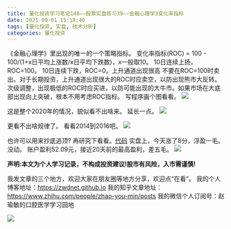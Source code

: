 ```yaml
---
title: 量化投资学习笔记148——股票实盘练习39——金融心理学3变化率指标
date: 2021-09-01 15:18:40
tags: [量化投资, 实盘, 技术分析]
categories: 量化投资
---
```

《金融心理学》里出现的唯一的一个策略指标。
变化率指标(ROC) = 100 - 100/(1+x日平均上涨数/x日平均下跌数)，x一般取10。
10日连续上扬，ROC=100。
10日连续下跌，ROC=0。上升通道出现很高
不要在ROC=100时卖出。对于长期投资，上升通道出现很大的ROC时应卖空，以防出现熊市大反转。次级调整，出现极低的ROC时应买进，以防可能出现的大牛市。如果市场在大底部出现向上突破，根本不用考虑ROC指标。
写程序画个图看看。
![](https://zymblog-1258069789.cos.ap-chengdu.myqcloud.com/blog0178-QTLearn/118/01.jpg)

这是整个2020年的情况，貌似看不出啥来。
延长一点。
![](https://zymblog-1258069789.cos.ap-chengdu.myqcloud.com/blog0178-QTLearn/118/02.jpg)

更看不出啥规律了。
看看2014到2016吧。
![](https://zymblog-1258069789.cos.ap-chengdu.myqcloud.com/blog0178-QTLearn/118/03.jpg)

也许可以用来抄底逃顶?
再研究下看看。[代码](https://github.com/zwdnet/stockpractice/blob/main/roc/roc.py)
实盘上，今天涨了8分，浮盈一毛。没动。
账户盈利52.09元，接近20天前的最高盈利，差五毛。
![](https://zymblog-1258069789.cos.ap-chengdu.myqcloud.com/blog0178-QTLearn/118/04.jpg)





**声明:本文为个人学习记录，不构成投资建议!股市有风险，入市需谨慎!**








我发文章的三个地方，欢迎大家在朋友圈等地方分享，欢迎点“在看”。
我的个人博客地址：https://zwdnet.github.io
我的知乎文章地址： https://www.zhihu.com/people/zhao-you-min/posts
我的微信个人订阅号：赵瑜敏的口腔医学学习园地








![](https://zymblog-1258069789.cos.ap-chengdu.myqcloud.com/other/wx.jpg)